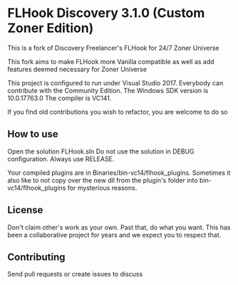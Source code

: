 FLHook Discovery 3.1.0 (Custom Zoner Edition)
=============

This is a fork of Discovery Freelancer's FLHook for 24/7 Zoner Universe

This fork aims to make FLHook more Vanilla compatible as well as add features deemed necessary for Zoner Universe

This project is configured to run under Visual Studio 2017. Everybody can contribute with the Community Edition.
The Windows SDK version is 10.0.17763.0 
The compiler is VC141.

If you find old contributions you wish to refactor, you are welcome to do so

How to use
-------

Open the solution FLHook.sln
Do not use the solution in DEBUG configuration. Always use RELEASE.

Your compiled plugins are in Binaries/bin-vc14/flhook_plugins.
Sometimes it also like to not copy over the new dll from the plugin's folder into bin-vc14/flhook_plugins for mysterious reasons.

License
-------

Don't claim other's work as your own. Past that, do what you want.
This has been a collaborative project for years and we expect you to respect that.

Contributing
------------

Send pull requests or create issues to discuss
